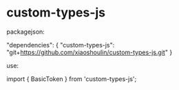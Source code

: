 # custom-types-js

packagejson:
  
  "dependencies": { "custom-types-js": "git+https://github.com/xiaoshoulin/custom-types-js.git" } 
  
use:

  import { BasicToken } from 'custom-types-js';

